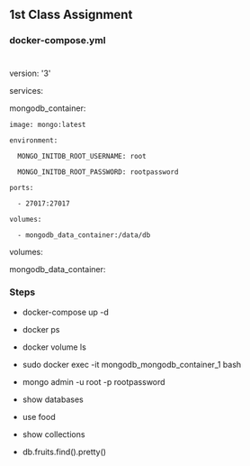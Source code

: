 ## 1st Class Assignment

   
### docker-compose.yml

#

version: '3'

services:

  mongodb_container:

    image: mongo:latest

    environment:

      MONGO_INITDB_ROOT_USERNAME: root

      MONGO_INITDB_ROOT_PASSWORD: rootpassword

    ports:

      - 27017:27017

    volumes:

      - mongodb_data_container:/data/db

volumes:

  mongodb_data_container:


### Steps

- docker-compose up -d
- docker ps
- docker volume ls

- sudo docker exec -it mongodb_mongodb_container_1 bash
- mongo admin -u root -p rootpassword

- show databases
- use food
- show collections
- db.fruits.find().pretty()
